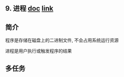 ## 9. 进程 [doc](https://github.com/SublimeCT/note/tree/master/Linux/docs/9.md) [link](http://www.cnblogs.com/f-ck-need-u/p/7058920.html)

## 简介
程序是存储在磁盘上的二进制文件, 不会占用系统运行资源

进程是用户执行或触发程序的结果

## 多任务
